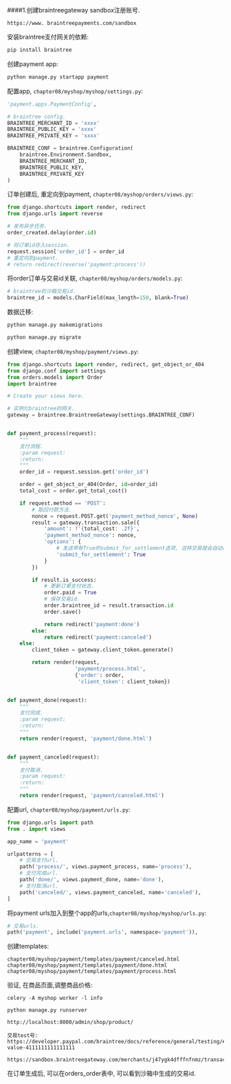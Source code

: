 ####1.创建braintreegateway sandbox注册账号.
```text
https://www. braintreepayments.com/sandbox
```
安装braintree支付网关的依赖:
```bash
pip install braintree
```
创建payment app:
```bash
python manage.py startapp payment
```
配置app, `chapter08/myshop/myshop/settings.py`:
```python
'payment.apps.PaymentConfig',

# braintree config.
BRAINTREE_MERCHANT_ID = 'xxxx'
BRAINTREE_PUBLIC_KEY = 'xxxx'
BRAINTREE_PRIVATE_KEY = 'xxxx'

BRAINTREE_CONF = braintree.Configuration(
    braintree.Environment.Sandbox,
    BRAINTREE_MERCHANT_ID,
    BRAINTREE_PUBLIC_KEY,
    BRAINTREE_PRIVATE_KEY
)
```
订单创建后, 重定向到payment, `chapter08/myshop/orders/views.py`:
```python
from django.shortcuts import render, redirect
from django.urls import reverse

# 发布异步任务.
order_created.delay(order.id)

# 将订单id存入session.
request.session['order_id'] = order_id
# 重定向到payment.
# return redirect(reverse('payment:process'))
```
将order订单与交易id关联, `chapter08/myshop/orders/models.py`:
```python
# braintree的沙箱交易id.
braintree_id = models.CharField(max_length=150, blank=True)
```
数据迁移:
```bash
python manage.py makemigrations

python manage.py migrate
```
创建view, `chapter08/myshop/payment/views.py`:
```python
from django.shortcuts import render, redirect, get_object_or_404
from django.conf import settings
from orders.models import Order
import braintree

# Create your views here.

# 实例化braintree的网关.
gateway = braintree.BraintreeGateway(settings.BRAINTREE_CONF)


def payment_process(request):
    """
    支付流程.
    :param request:
    :return:
    """
    order_id = request.session.get('order_id')

    order = get_object_or_404(Order, id=order_id)
    total_cost = order.get_total_cost()

    if request.method == 'POST':
        # 取回付款方法.
        nonce = request.POST.get('payment_method_nonce', None)
        result = gateway.transaction.sale({
            'amount': f'{total_cost: .2f}',
            'payment_method_nonce': nonce,
            'options': {
                # 发送带有True的submit_for_settlement选项, 这样交易就会自动提交进行结算.
                'submit_for_settlement': True
            }
        })

        if result.is_success:
            # 更新订单支付状态.
            order.paid = True
            # 保存交易id.
            order.braintree_id = result.transaction.id
            order.save()

            return redirect('payment:done')
        else:
            return redirect('payment:canceled')
    else:
        client_token = gateway.client_token.generate()

        return render(request,
                      'payment/process.html',
                      {'order': order,
                       'client_token': client_token})


def payment_done(request):
    """
    支付完成.
    :param request:
    :return:
    """
    return render(request, 'payment/done.html')


def payment_canceled(request):
    """
    支付取消.
    :param request:
    :return:
    """
    return render(request, 'payment/canceled.html')
```
配置url, `chapter08/myshop/payment/urls.py`:
```python
from django.urls import path
from . import views

app_name = 'payment'

urlpatterns = [
    # 交易支付url.
    path('process/', views.payment_process, name='process'),
    # 支付完成url.
    path('done/', views.payment_done, name='done'),
    # 支付取消url.
    path('canceled/', views.payment_canceled, name='canceled'),
]
```
将payment urls加入到整个app的urls,`chapter08/myshop/myshop/urls.py`:
```python
# 交易urls.
path('payment', include('payment.urls', namespace='payment')),
```
创建templates:
```text
chapter08/myshop/payment/templates/payment/canceled.html
chapter08/myshop/payment/templates/payment/done.html
chapter08/myshop/payment/templates/payment/process.html
```
验证, 在商品页面,调整商品价格:
```text
celery -A myshop worker -l info

python manage.py runserver

http://localhost:8000/admin/shop/product/

交易test号:
https://developer.paypal.com/braintree/docs/reference/general/testing/#test-value-4111111111111111

https://sandbox.braintreegateway.com/merchants/j47ygk4dfffnfnmz/transactions/advanced_search
```
在订单生成后, 可以在orders_order表中, 可以看到沙箱中生成的交易id.
